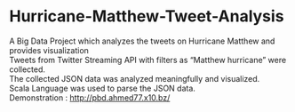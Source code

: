 # Hurricane-Matthew-Tweet-Analysis
A Big Data Project which analyzes the tweets on Hurricane Matthew and provides visualization<br>
Tweets from Twitter Streaming API with filters as “Matthew hurricane” were collected. <br>The collected JSON data was analyzed meaningfully and visualized.<br> Scala Language was used to parse the JSON data.<br>
Demonstration : http://pbd.ahmed77.x10.bz/
